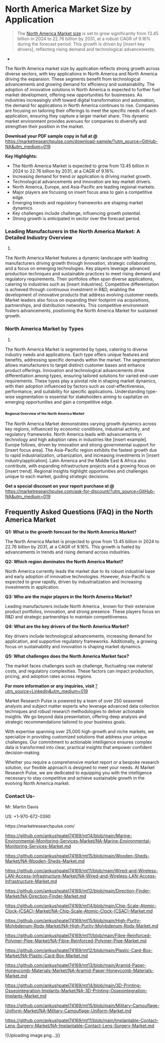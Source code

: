 <h1>North America  Market&nbsp;Size by Application</h1><blockquote><p>The <a href="https://marketresearchpulse.com/download-sample/?utm_source=GitHub-NA&amp;utm_medium=019">North America  Market size</a> is set to grow significantly from 13.45 billion in 2024 to 22.76 billion by 2031, at a robust CAGR of 9.16% during the forecast period. This growth is driven by [insert key drivers], reflecting rising demand and technological advancements.</p></blockquote><ul><li></li></ul><p>The North America  market size by application reflects strong growth across diverse sectors, with key applications in North America  and North America  driving the expansion. These segments benefit from technological advancements and growing demand for efficiency and sustainability. The adoption of innovative solutions in North America  is expected to further fuel market development, offering new opportunities for businesses. As industries increasingly shift toward digital transformation and automation, the demand for applications in North America  continues to rise. Companies are focusing on tailoring their offerings to meet the specific needs of each application, ensuring they capture a larger market share. This dynamic market environment provides avenues for companies to diversify and strengthen their position in the market.</p><p><strong>Download your PDF sample copy in full at @ </strong><a href="https://marketresearchpulse.com/download-sample/?utm_source=GitHub-NA&amp;utm_medium=019">https://marketresearchpulse.com/download-sample/?utm_source=GitHub-NA&amp;utm_medium=019</a></p><p><strong>Key Highlights: </strong></p><ul><li>The North America  Market is expected to grow from 13.45 billion in 2024 to 22.76 billion by 2031, at a CAGR of 9.16%.</li><li>Increasing demand for trend or application is driving market growth.</li><li>Technological advancements and innovation are key market drivers.</li><li>North America, Europe, and Asia-Pacific are leading regional markets.</li><li>Major players are focusing on insert focus area to gain a competitive edge.</li><li>Emerging trends and regulatory frameworks are shaping market dynamics.</li><li>Key challenges include challenge, influencing growth potential.</li><li>Strong growth is anticipated in sector over the forecast period.</li></ul><h3>Leading Manufacturers in the North America  Market: A Detailed Industry Overview</h3><ol><li></li></ol><div class="flex max-w-full flex-col flex-grow"><div class="min-h-8 text-message flex w-full flex-col items-end gap-2 whitespace-normal break-words [.text-message+&amp;]:mt-5" dir="auto" data-message-author-role="assistant" data-message-id="fd8432e4-4910-450d-b182-61b7bfb0a01f" data-message-model-slug="gpt-4o"><div class="flex w-full flex-col gap-1 empty:hidden first:pt-[3px]"><div class="markdown prose w-full break-words dark:prose-invert light"><p>The North America  Market features a dynamic landscape with leading manufacturers driving growth through innovation, strategic collaborations, and a focus on emerging technologies. Key players leverage advanced production techniques and sustainable practices to meet rising demand and regulatory requirements. Their portfolios often span diverse applications, catering to industries such as [insert industries]. Competitive differentiation is achieved through continuous investment in R&amp;D, enabling the development of innovative products that address evolving customer needs. Market leaders also focus on expanding their footprint via acquisitions, partnerships, and distribution networks. This competitive environment fosters advancements, positioning the North America  Market for sustained growth.</p></div></div></div></div><h3>North America  Market by Types</h3><ol><li></li></ol><div class="flex max-w-full flex-col flex-grow"><div class="min-h-8 text-message flex w-full flex-col items-end gap-2 whitespace-normal break-words [.text-message+&amp;]:mt-5" dir="auto" data-message-author-role="assistant" data-message-id="084470be-0bb7-4664-bddf-5156b4f41249" data-message-model-slug="gpt-4o-mini"><div class="flex w-full flex-col gap-1 empty:hidden first:pt-[3px]"><div class="markdown prose w-full break-words dark:prose-invert light"><p>The North America  Market is segmented by types, catering to diverse industry needs and applications. Each type offers unique features and benefits, addressing specific demands within the market. The segmentation allows manufacturers to target distinct customer bases and enhance product offerings. Innovation and technological advancements drive differentiation among types, ensuring tailored solutions for varied end-user requirements. These types play a pivotal role in shaping market dynamics, with their adoption influenced by factors such as cost-effectiveness, performance, and suitability for specific applications. Understanding type-wise segmentation is essential for stakeholders aiming to capitalize on emerging opportunities and gain a competitive edge.</p></div></div></div></div><h3><span style="font-size: 11px;">Regional Overview of the North America  Market</span></h3><div class="flex max-w-full flex-col flex-grow"><div class="min-h-8 text-message flex w-full flex-col items-end gap-2 whitespace-normal break-words [.text-message+&amp;]:mt-5" dir="auto" data-message-author-role="assistant" data-message-id="e9038762-ce64-4e30-91c9-9bd413514231" data-message-model-slug="gpt-4o-mini"><div class="flex w-full flex-col gap-1 empty:hidden first:pt-[3px]"><div class="markdown prose w-full break-words dark:prose-invert light"><p>The North America  Market demonstrates varying growth dynamics across key regions, influenced by economic conditions, industrial activity, and regulatory frameworks. North America leads with advancements in technology and high adoption rates in industries like [insert example]. Europe follows, driven by innovation and strong governmental support for [insert focus area]. The Asia-Pacific region exhibits the fastest growth due to rapid industrialization, urbanization, and increasing investments in [insert industry/application]. Latin America and the Middle East &amp; Africa also contribute, with expanding infrastructure projects and a growing focus on [insert trend]. Regional insights highlight opportunities and challenges unique to each market, guiding strategic decisions.</p></div></div></div></div><p><strong>Get a special discount on your report purchase at @ </strong><a href="https://marketresearchpulse.com/ask-for-discount/?utm_source=GitHub-NA&amp;utm_medium=019">https://marketresearchpulse.com/ask-for-discount/?utm_source=GitHub-NA&amp;utm_medium=019</a></p><h2>Frequently Asked Questions (FAQ) in the North America  Market</h2><p><strong>Q1: What is the growth forecast for the North America  Market?</strong></p><p>The North America  Market is projected to grow from 13.45 billion in 2024 to 22.76 billion by 2031, at a CAGR of 9.16%. This growth is fueled by advancements in trends and rising demand across industries.</p><p><strong>Q2: Which region dominates the North America  Market?</strong></p><p>North America currently leads the market due to its robust industrial base and early adoption of innovative technologies. However, Asia-Pacific is expected to grow rapidly, driven by industrialization and increasing investments in application.</p><p><strong>Q3: Who are the major players in the North America  Market?</strong></p><p>Leading manufacturers include North America , known for their extensive product portfolios, innovation, and strong presence. These players focus on R&amp;D and strategic partnerships to maintain competitiveness.</p><p><strong>Q4: What are the key drivers of the North America  Market?</strong></p><p>Key drivers include technological advancements, increasing demand for application, and supportive regulatory frameworks. Additionally, a growing focus on sustainability and innovation is shaping market dynamics.</p><p><strong>Q5: What challenges does the North America  Market face?</strong></p><p>The market faces challenges such as challenge, fluctuating raw material costs, and regulatory complexities. These factors can impact production, pricing, and adoption rates across regions.</p><p><strong>For more information or any inquiries, visit&nbsp;</strong><a href="?utm_source=Linkedin&utm_medium=019">?utm_source=Linkedin&utm_medium=019</a></p><p>Market Research Pulse is powered by a team of over 250 seasoned analysts and subject matter experts who leverage advanced data collection techniques and robust research methodologies to deliver actionable insights. We go beyond data presentation, offering deep analysis and strategic recommendations tailored to your business goals.</p><p>With expertise spanning over 25,000 high-growth and niche markets, we specialize in providing customized solutions that address your unique challenges. Our commitment to actionable intelligence ensures complex data is transformed into clear, practical insights that empower confident decision-making.</p><p>Whether you require a comprehensive market report or a bespoke research solution, our flexible approach is designed to meet your needs. At Market Research Pulse, we are dedicated to equipping you with the intelligence necessary to stay competitive and achieve sustainable growth in the evolving North America  market.</p><h3><strong>Contact Us-</strong></h3><p>Mr. Martin Davis</p><p>US: +1-970-672-0390</p><p>https://marketresearchpulse.com/</p><p><a href="https://github.com/ankushpatel74169/mt14/blob/main/Marine-Environmental-Monitoring-Services-Market/NA-Marine-Environmental-Monitoring-Services-Market.md">https://github.com/ankushpatel74169/mt14/blob/main/Marine-Environmental-Monitoring-Services-Market/NA-Marine-Environmental-Monitoring-Services-Market.md</a></p><p><a href="https://github.com/ankushpatel74169/mt15/blob/main/Wooden-Sheds-Market/NA-Wooden-Sheds-Market.md">https://github.com/ankushpatel74169/mt15/blob/main/Wooden-Sheds-Market/NA-Wooden-Sheds-Market.md</a></p><p><a href="https://github.com/ankushpatel74169/mt11/blob/main/Wired-and-Wireless-LAN-Access-Infrastructure-Market/NA-Wired-and-Wireless-LAN-Access-Infrastructure-Market.md">https://github.com/ankushpatel74169/mt11/blob/main/Wired-and-Wireless-LAN-Access-Infrastructure-Market/NA-Wired-and-Wireless-LAN-Access-Infrastructure-Market.md</a></p><p><a href="https://github.com/ankushpatel74169/mt12/blob/main/Direction-Finder-Market/NA-Direction-Finder-Market.md">https://github.com/ankushpatel74169/mt12/blob/main/Direction-Finder-Market/NA-Direction-Finder-Market.md</a></p><p><a href="https://github.com/ankushpatel74169/mt14/blob/main/Chip-Scale-Atomic-Clock-(CSAC)-Market/NA-Chip-Scale-Atomic-Clock-(CSAC)-Market.md">https://github.com/ankushpatel74169/mt14/blob/main/Chip-Scale-Atomic-Clock-(CSAC)-Market/NA-Chip-Scale-Atomic-Clock-(CSAC)-Market.md</a></p><p><a href="https://github.com/ankushpatel74169/mt15/blob/main/High-Purity-Molybdenum-Rods-Market/NA-High-Purity-Molybdenum-Rods-Market.md">https://github.com/ankushpatel74169/mt15/blob/main/High-Purity-Molybdenum-Rods-Market/NA-High-Purity-Molybdenum-Rods-Market.md</a></p><p><a href="https://github.com/ankushpatel74169/mt11/blob/main/Fibre-Reinforced-Polymer-Pipe-Market/NA-Fibre-Reinforced-Polymer-Pipe-Market.md">https://github.com/ankushpatel74169/mt11/blob/main/Fibre-Reinforced-Polymer-Pipe-Market/NA-Fibre-Reinforced-Polymer-Pipe-Market.md</a></p><p><a href="https://github.com/ankushpatel74169/mt12/blob/main/Plastic-Card-Box-Market/NA-Plastic-Card-Box-Market.md">https://github.com/ankushpatel74169/mt12/blob/main/Plastic-Card-Box-Market/NA-Plastic-Card-Box-Market.md</a></p><p><a href="https://github.com/ankushpatel74169/mt13/blob/main/Aramid-Paper-Honeycomb-Materials-Market/NA-Aramid-Paper-Honeycomb-Materials-Market.md">https://github.com/ankushpatel74169/mt13/blob/main/Aramid-Paper-Honeycomb-Materials-Market/NA-Aramid-Paper-Honeycomb-Materials-Market.md</a></p><p><a href="https://github.com/ankushpatel74169/mt14/blob/main/3D-Printing-Osseointegration-Implants-Market/NA-3D-Printing-Osseointegration-Implants-Market.md">https://github.com/ankushpatel74169/mt14/blob/main/3D-Printing-Osseointegration-Implants-Market/NA-3D-Printing-Osseointegration-Implants-Market.md</a></p><p><a href="https://github.com/ankushpatel74169/mt15/blob/main/Military-Camouflage-Uniform-Market/NA-Military-Camouflage-Uniform-Market.md">https://github.com/ankushpatel74169/mt15/blob/main/Military-Camouflage-Uniform-Market/NA-Military-Camouflage-Uniform-Market.md</a></p><p><a href="https://github.com/ankushpatel74169/mt11/blob/main/Implantable-Contact-Lens-Surgery-Market/NA-Implantable-Contact-Lens-Surgery-Market.md">https://github.com/ankushpatel74169/mt11/blob/main/Implantable-Contact-Lens-Surgery-Market/NA-Implantable-Contact-Lens-Surgery-Market.md</a></p>
![Uploading image.png…]()
